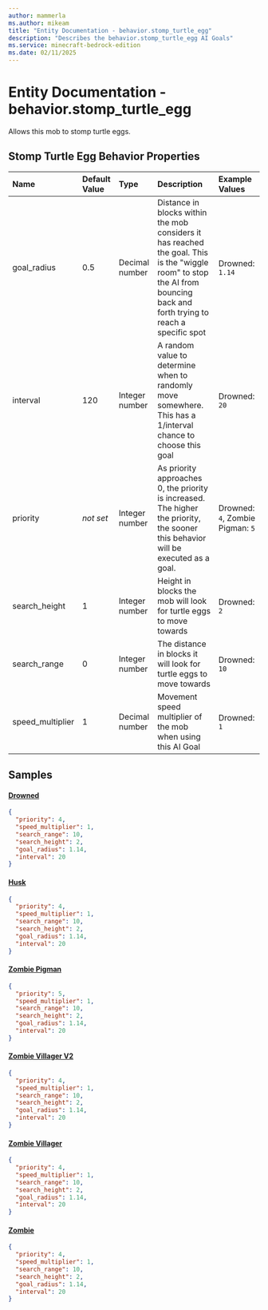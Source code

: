 ```yaml
---
author: mammerla
ms.author: mikeam
title: "Entity Documentation - behavior.stomp_turtle_egg"
description: "Describes the behavior.stomp_turtle_egg AI Goals"
ms.service: minecraft-bedrock-edition
ms.date: 02/11/2025 
---
```


# Entity Documentation - behavior.stomp_turtle_egg

Allows this mob to stomp turtle eggs.


## Stomp Turtle Egg Behavior Properties

|Name       |Default Value |Type |Description |Example Values |
|:----------|:-------------|:----|:-----------|:------------- |
| goal_radius | 0.5 | Decimal number | Distance in blocks within the mob considers it has reached the goal. This is the "wiggle room" to stop the AI from bouncing back and forth trying to reach a specific spot | Drowned: `1.14` | 
| interval | 120 | Integer number | A random value to determine when to randomly move somewhere. This has a 1/interval chance to choose this goal | Drowned: `20` | 
| priority | *not set* | Integer number | As priority approaches 0, the priority is increased. The higher the priority, the sooner this behavior will be executed as a goal. | Drowned: `4`, Zombie Pigman: `5` | 
| search_height | 1 | Integer number | Height in blocks the mob will look for turtle eggs to move towards | Drowned: `2` | 
| search_range | 0 | Integer number | The distance in blocks it will look for turtle eggs to move towards | Drowned: `10` | 
| speed_multiplier | 1 | Decimal number | Movement speed multiplier of the mob when using this AI Goal | Drowned: `1` | 

## Samples

#### [Drowned](https://github.com/Mojang/bedrock-samples/tree/preview/behavior_pack/entities/drowned.json)


```json
{
  "priority": 4,
  "speed_multiplier": 1,
  "search_range": 10,
  "search_height": 2,
  "goal_radius": 1.14,
  "interval": 20
}
```

#### [Husk](https://github.com/Mojang/bedrock-samples/tree/preview/behavior_pack/entities/husk.json)


```json
{
  "priority": 4,
  "speed_multiplier": 1,
  "search_range": 10,
  "search_height": 2,
  "goal_radius": 1.14,
  "interval": 20
}
```

#### [Zombie Pigman](https://github.com/Mojang/bedrock-samples/tree/preview/behavior_pack/entities/zombie_pigman.json)


```json
{
  "priority": 5,
  "speed_multiplier": 1,
  "search_range": 10,
  "search_height": 2,
  "goal_radius": 1.14,
  "interval": 20
}
```

#### [Zombie Villager V2](https://github.com/Mojang/bedrock-samples/tree/preview/behavior_pack/entities/zombie_villager_v2.json)


```json
{
  "priority": 4,
  "speed_multiplier": 1,
  "search_range": 10,
  "search_height": 2,
  "goal_radius": 1.14,
  "interval": 20
}
```

#### [Zombie Villager](https://github.com/Mojang/bedrock-samples/tree/preview/behavior_pack/entities/zombie_villager.json)


```json
{
  "priority": 4,
  "speed_multiplier": 1,
  "search_range": 10,
  "search_height": 2,
  "goal_radius": 1.14,
  "interval": 20
}
```

#### [Zombie](https://github.com/Mojang/bedrock-samples/tree/preview/behavior_pack/entities/zombie.json)


```json
{
  "priority": 4,
  "speed_multiplier": 1,
  "search_range": 10,
  "search_height": 2,
  "goal_radius": 1.14,
  "interval": 20
}
```
